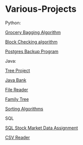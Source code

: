 # Various-Projects


Python:

[Grocery Bagging Algorithm](https://gist.github.com/rivka99/e6b635841f84d10d2977827b8658462d)

[Block Checking algorithm](https://gist.github.com/rivka99/6279eda5acc03a6c69932f518c9f47cc)

[Postgres Backup Program](https://gist.github.com/rivka99/f63344d4842fb3fca1ac4fa8a2fc8595)


Java:

[Tree Project](https://gist.github.com/rivka99/0d8df08b3b4aba4dafd288e11654bebf)

[Java Bank](https://github.com/rivka99/Java-Bank)

[File Reader](https://gist.github.com/rivka99/4c1bef33b016e6279174935ed0c6f161)

[Family Tree](https://gist.github.com/rivka99/ee21cf8c299cc5e28b4cca1462a3aa3e)

[Sorting Algorithms](https://gist.github.com/rivka99/7a8bfa6bc325d85f9e931383cf4e955f)


SQL

[SQL Stock Market Data Assignment](https://gist.github.com/rivka99/4dbdabc043c47e22272951211214e97a)

[CSV Reader](https://gist.github.com/rivka99/9dd5e9512bf4ad0515809b4e631e874f)
